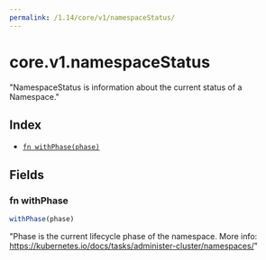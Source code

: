```yaml
---
permalink: /1.14/core/v1/namespaceStatus/
---
```


# core.v1.namespaceStatus

"NamespaceStatus is information about the current status of a Namespace."

## Index

* [`fn withPhase(phase)`](#fn-withphase)

## Fields

### fn withPhase

```ts
withPhase(phase)
```

"Phase is the current lifecycle phase of the namespace. More info: https://kubernetes.io/docs/tasks/administer-cluster/namespaces/"